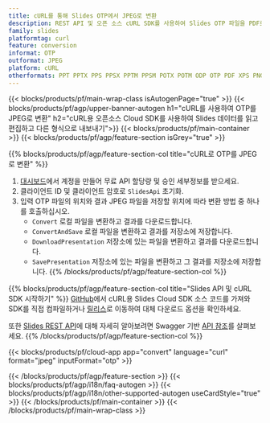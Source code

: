 ```yaml
---
title: cURL를 통해 Slides OTP에서 JPEG로 변환
description: REST API 및 오픈 소스 cURL SDK를 사용하여 Slides OTP 파일을 PDF로 생성, 편집 또는 변환
family: slides
platformtag: curl
feature: conversion
informat: OTP
outformat: JPEG
platform: cURL
otherformats: PPT PPTX PPS PPSX PPTM PPSM POTX POTM ODP OTP PDF XPS PNG BMP TIFF SVG HTML SWF HTML5 GIF XAML MPEG4
---
```


{{< blocks/products/pf/main-wrap-class isAutogenPage="true" >}}
{{< blocks/products/pf/agp/upper-banner-autogen h1="cURL를 사용하여 OTP를 JPEG로 변환" h2="cURL용 오픈소스 Cloud SDK를 사용하여 Slides 데이터를 읽고 편집하고 다른 형식으로 내보내기">}}
{{< blocks/products/pf/main-container >}}
{{< blocks/products/pf/agp/feature-section isGrey="true" >}}

{{% blocks/products/pf/agp/feature-section-col title="cURL로 OTP를 JPEG로 변환" %}}
1. <a href="https://dashboard.aspose.cloud/">대시보드</a>에서 계정을 만들어 무료 API 할당량 및 승인 세부정보를 받으세요.
1. 클라이언트 ID 및 클라이언트 암호로 ```SlidesApi``` 초기화.
1. 입력 OTP 파일의 위치와 결과 JPEG 파일을 저장할 위치에 따라 변환 방법 중 하나를 호출하십시오.
    - ```Convert``` 로컬 파일을 변환하고 결과를 다운로드합니다.
    - ```ConvertAndSave``` 로컬 파일을 변환하고 결과를 저장소에 저장합니다.
    - ```DownloadPresentation``` 저장소에 있는 파일을 변환하고 결과를 다운로드합니다.
    - ```SavePresentation``` 저장소에 있는 파일을 변환하고 그 결과를 저장소에 저장합니다.
{{% /blocks/products/pf/agp/feature-section-col %}}

{{% blocks/products/pf/agp/feature-section-col title="Slides API 및 cURL SDK 시작하기" %}}
[GitHub](https://github.com/aspose-slides-cloud/aspose-slides-cloud-curl)에서 cURL용 Slides Cloud SDK 소스 코드를 가져와 SDK를 직접 컴파일하거나 [릴리스](https://releases.aspose.cloud/)로 이동하여 대체 다운로드 옵션을 확인하세요.

또한 [Slides REST API](https://products.aspose.cloud/slides/curl/)에 대해 자세히 알아보려면 Swagger 기반 [API 참조](https://apireference.aspose.cloud/slides/)를 살펴보세요.
{{% /blocks/products/pf/agp/feature-section-col %}}

{{< blocks/products/pf/cloud-app app="convert" language="curl" format="jpeg" inputFormat="otp" >}}

{{< /blocks/products/pf/agp/feature-section >}}
{{< blocks/products/pf/agp/i18n/faq-autogen >}}
{{< blocks/products/pf/agp/i18n/other-supported-autogen useCardStyle="true" >}}
{{< /blocks/products/pf/main-container >}}
{{< /blocks/products/pf/main-wrap-class >}}